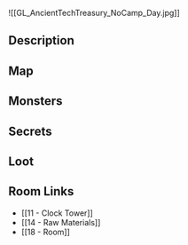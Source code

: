 ![[GL_AncientTechTreasury_NoCamp_Day.jpg]]
## Description

## Map

## Monsters

## Secrets

## Loot

## Room Links

*  [[11 - Clock Tower]]
*  [[14 - Raw Materials]]
*  [[18 - Room]]